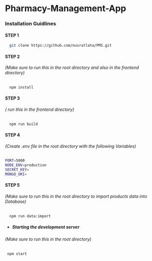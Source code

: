 # Pharmacy-Management-App

### Installation Guidlines

#### STEP 1

 ```sh
   git clone https://github.com/nusratlata/PMS.git
   ```

#### STEP 2
###### (Make sure to run this in the root directory and also in the frontend directory) 

 ```sh
   npm install
   ```
   
#### STEP 3
###### ( run this in the frontend directory) 

 ```sh
   npm run build
   ```

#### STEP 4
###### (Create .env file in the root directory with the following Variables) 

  ```sh
  PORT=5000
  NODE_ENV=production
  SECRET_KEY=
  MONGO_URI= 
   ```
   
#### STEP 5
###### (Make sure to run this in the root directory to import products data into Database) 

 ```sh
   npm run data:import
   ```

* ##### Starting the development server
###### (Make sure to run this in the root directory)
```sh
 npm start
   ```
   




   
